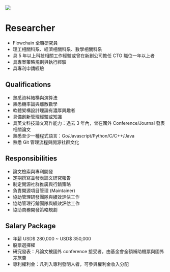 
![](https://flowchain.co/static/logo/logo-text.png)

# Researcher

* Flowchain 全職研究員
* 理工相關科系、經濟相關科系、數學相關科系
* 具 5 年以上科技相關工作經驗或曾在新創公司擔任 CTO 職位一年以上者
* 具專案策略規劃與執行經驗
* 具專利申請經驗

## Qualifications

* 熟悉資料結構與演算法
* 熟悉機率論與離散數學
* 軟體架構設計理論有濃厚興趣者
* 具備創新管理經驗或知識
* 具英文科技論文寫作能力：過去 3 年內，曾在國外 Conference/Journal 發表相關論文
* 熟悉至少一種程式語言：Go/Javascript/Python/C/C++/Java
* 熟悉 Git 管理流程與開源社群文化

## Responsibilities

* 論文檢索與專利開發
* 定期撰寫並發表論文研究報告
* 制定開源社群推廣與行銷策略
* 負責開源項目管理 (Maintainer)
* 協助管理研發團隊與績效評估工作
* 協助管理行銷團隊與績效評估工作
* 協助商務開發策略規劃

## Salary Package

* 年薪 USD$ 280,000 ~ USD$ 350,000
* 股票選擇權
* 研究發表：凡論文被國外 conference 接受者，由基金會全額補助機票與國外差旅費
* 專利權利金：凡列入專利發明人者，可參與權利金收入分配

